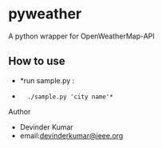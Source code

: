 pyweather
=========

A python wrapper for OpenWeatherMap-API

How to use
----------

* *run sample.py : 
*       ./sample.py 'city name'*

Author
* Devinder Kumar
* email:devinderkumar@ieee.org

